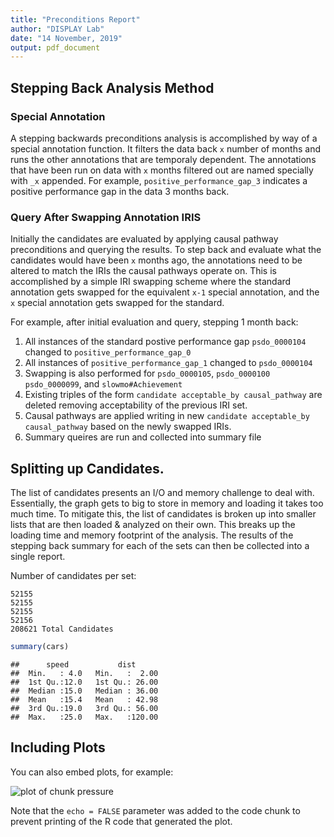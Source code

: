 ```yaml
---
title: "Preconditions Report"
author: "DISPLAY Lab"
date: "14 November, 2019"
output: pdf_document
---
```




## Stepping Back Analysis Method

### Special Annotation
A stepping backwards preconditions analysis is accomplished by way of a special annotation function.
It filters the data back `x` number of months and runs the other annotations that are temporaly dependent.
The annotations that have been run on data with `x` months filtered out are named specially with `_x` appended.
For example, `positive_performance_gap_3` indicates a positive performance gap in the data 3 months back.

### Query After Swapping Annotation IRIS 
Initially the candidates are evaluated by applying causal pathway preconditions and querying the results.
To step back and evaluate what the candidates would have been `x` months ago, the annotations need to be altered to match the IRIs the causal pathways operate on.
This is accomplished by a simple IRI swapping scheme where the standard annotation gets swapped for the equivalent `x-1` special annotation, and the `x` special annotation gets swapped for the standard.

For example, after initial evaluation and query, stepping 1 month back:
1. All instances of the standard postive performance gap `psdo_0000104` changed to `positive_performance_gap_0`
1. All instances of `positive_performance_gap_1` changed to `psdo_0000104`
1. Swapping is also performed for `psdo_0000105`, `psdo_0000100` `psdo_0000099`, and `slowmo#Achievement`
1. Existing triples of the form `candidate acceptable_by causal_pathway` are deleted removing acceptability of the previous IRI set.
1. Causal pathways are applied writing in new `candidate acceptable_by causal_pathway` based on the newly swapped IRIs.
1. Summary queires are run and collected into summary file 

## Splitting up Candidates.
The list of candidates presents an I/O and memory challenge to deal with.
Essentially, the graph gets to big to store in memory and loading it takes too much time.
To mitigate this, the list of candidates is broken up into smaller lists that are then loaded & analyzed on their own.
This breaks up the loading time and memory footprint of the analysis.
The results of the stepping back summary for each of the sets can then be collected into a single report.

Number of candidates per set:
```
52155
52155
52155
52156
208621 Total Candidates
```



```r
summary(cars)
```

```
##      speed           dist       
##  Min.   : 4.0   Min.   :  2.00  
##  1st Qu.:12.0   1st Qu.: 26.00  
##  Median :15.0   Median : 36.00  
##  Mean   :15.4   Mean   : 42.98  
##  3rd Qu.:19.0   3rd Qu.: 56.00  
##  Max.   :25.0   Max.   :120.00
```

## Including Plots

You can also embed plots, for example:

![plot of chunk pressure](figure/pressure-1.png)

Note that the `echo = FALSE` parameter was added to the code chunk to prevent printing of the R code that generated the plot.

